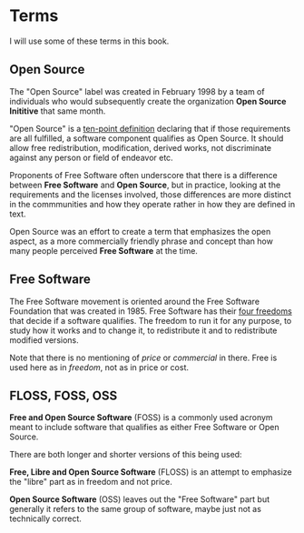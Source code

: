 # Terms

I will use some of these terms in this book.

## Open Source

The "Open Source" label was created in February 1998 by a team of individuals
who would subsequently create the organization **Open Source Inititive** that
same month.

"Open Source" is a [ten-point definition](https://opensource.org/osd)
declaring that if those requirements are all fulfilled, a software component
qualifies as Open Source. It should allow free redistribution, modification,
derived works, not discriminate against any person or field of endeavor etc.

Proponents of Free Software often underscore that there is a difference
between **Free Software** and **Open Source**, but in practice, looking at the
requirements and the licenses involved, those differences are more distinct in
the commmunities and how they operate rather in how they are defined in text.

Open Source was an effort to create a term that emphasizes the open aspect, as
a more commercially friendly phrase and concept than how many people perceived
**Free Software** at the time.

## Free Software 

The Free Software movement is oriented around the Free Software Foundation
that was created in 1985. Free Software has their [four
freedoms](https://www.gnu.org/philosophy/free-sw.html#four-freedoms) that
decide if a software qualifies. The freedom to run it for any purpose, to
study how it works and to change it, to redistribute it and to redistribute
modified versions.

Note that there is no mentioning of *price* or *commercial* in there. Free is
used here as in *freedom*, not as in price or cost.

## FLOSS, FOSS, OSS

**Free and Open Source Software** (FOSS) is a commonly used acronym meant to
include software that qualifies as either Free Software or Open Source.

There are both longer and shorter versions of this being used:

**Free, Libre and Open Source Software** (FLOSS) is an attempt to emphasize
the "libre" part as in freedom and not price.

**Open Source Software** (OSS) leaves out the "Free Software" part but
generally it refers to the same group of software, maybe just not as
technically correct.
